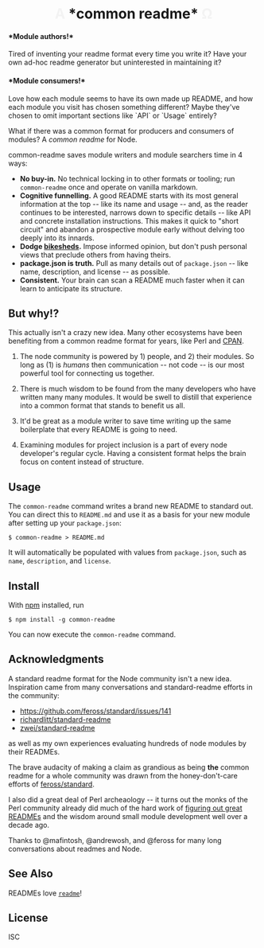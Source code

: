 <h1 align="center">
  <font color="#f3f3f3">Α</font>
  *common readme*
  <font color="#f3f3f3">Ω</font>
</h1>

<h4>*Module authors!*</h4> Tired of inventing your readme format every time you write it?
Have your own ad-hoc readme generator but uninterested in maintaining it?

<h4>*Module consumers!*</h4> Love how each module seems to have its own made up README,
and how each module you visit has chosen something different? Maybe they've
chosen to omit important sections like `API` or `Usage` entirely?

What if there was a common format for producers and consumers of modules? A
*common readme* for Node.

common-readme saves module writers and module searchers time in 4 ways:

- **No buy-in.** No technical locking in to other formats or tooling; run
  `common-readme` once and operate on vanilla markdown.
- **Cognitive funnelling.** A good README starts with its most general
  information at the top -- like its name and usage -- and, as the reader
  continues to be interested, narrows down to specific details -- like API and
  concrete installation instructions. This makes it quick to "short circuit" and
  abandon a prospective module early without delving too deeply into its
  innards.
- **Dodge [bikesheds](https://en.wikipedia.org/wiki/Law_of_triviality).** Impose
  informed opinion, but don't push personal views that preclude others from
  having theirs.
- **package.json is truth.** Pull as many details out of `package.json` -- like
  name, description, and license -- as possible.
- **Consistent.** Your brain can scan a README much faster when it can learn to
  anticipate its structure.

## But why!?

This actually isn't a crazy new idea. Many other ecosystems have been benefiting
from a common readme format for years, like Perl and
[CPAN](http://perldoc.perl.org/perlmodstyle.html).

1. The node community is powered by 1) people, and 2) their modules. So long as
   (1) is *humans* then communication -- not code -- is our most powerful tool
   for connecting us together.

2. There is much wisdom to be found from the many developers who have written
   many many modules. It would be swell to distill that experience into a common
   format that stands to benefit us all.

3. It'd be great as a module writer to save time writing up the same boilerplate
   that every README is going to need.

4. Examining modules for project inclusion is a part of every node developer's
   regular cycle. Having a consistent format helps the brain focus on content
   instead of structure.

## Usage

The `common-readme` command writes a brand new README to standard out. You can
direct this to `README.md` and use it as a basis for your new module after
setting up your `package.json`:

    $ common-readme > README.md

It will automatically be populated with values from `package.json`, such as
`name`, `description`, and `license`.

## Install

With [npm](https://npmjs.org/) installed, run

```
$ npm install -g common-readme
```

You can now execute the `common-readme` command.

## Acknowledgments

A standard readme format for the Node community isn't a new idea. Inspiration
came from many conversations and standard-readme efforts in the community:

 - https://github.com/feross/standard/issues/141
 - [richardlitt/standard-readme](https://github.com/RichardLitt/readme-standard)
 - [zwei/standard-readme](https://github.com/zcei/standard-readme)

as well as my own experiences evaluating hundreds of node modules by their
READMEs.

The brave audacity of making a claim as grandious as being **the** common readme
for a whole community was drawn from the honey-don't-care efforts of
[feross/standard](https://github.com/feross/standard).

I also did a great deal of Perl archeaology -- it turns out the monks of the
Perl community already did much of the hard work of [figuring out great
READMEs](http://perldoc.perl.org/perlmodstyle.html) and the wisdom around small
module development well over a decade ago.

Thanks to @mafintosh, @andrewosh, and @feross for many long conversations about
readmes and Node.

## See Also

READMEs love [`readme`](https://www.npmjs.com/package/readme)!

## License

ISC
